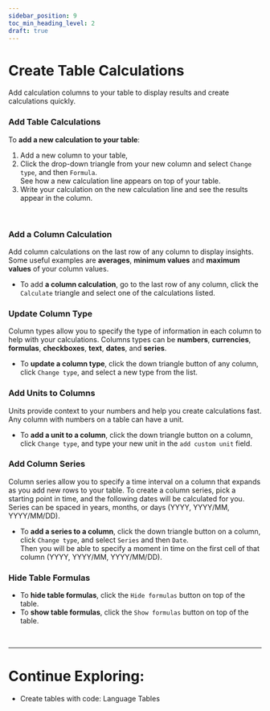 ```yaml
---
sidebar_position: 9
toc_min_heading_level: 2
draft: true
---
```


# Create Table Calculations

Add calculation columns to your table to display results and create calculations quickly.

### Add Table Calculations

To **add a new calculation to your table**:

1.  Add a new column to your table,
2.  Click the drop-down triangle from your new column and select `Change type`, and then `Formula`. <br />
    See how a new calculation line appears on top of your table.
3.  Write your calculation on the new calculation line and see the results appear in the column.

<br />

### Add a Column Calculation

Add column calculations on the last row of any column to display insights. <br />
Some useful examples are **averages**, **minimum values** and **maximum values** of your column values.

- To add **a column calculation**, go to the last row of any column, click the `Calculate` triangle and select one of the calculations listed.

### Update Column Type

Column types allow you to specify the type of information in each column to help with your calculations. Columns types can be **numbers**, **currencies**, **formulas**, **checkboxes**, **text**, **dates**, and **series**.

- To **update a column type**, click the down triangle button of any column, click `Change type`, and select a new type from the list.

### Add Units to Columns

Units provide context to your numbers and help you create calculations fast. <br />
Any column with numbers on a table can have a unit.

- To **add a unit to a column**, click the down triangle button on a column, click `Change type`, and type your new unit in the `add custom unit` field.

### Add Column Series

Column series allow you to specify a time interval on a column that expands as you add new rows to your table.
To create a column series, pick a starting point in time, and the following dates will be calculated for you.
Series can be spaced in years, months, or days (YYYY, YYYY/MM, YYYY/MM/DD).

- To **add a series to a column**, click the down triangle button on a column, click `Change type`, and select `Series` and then `Date`.<br />
  Then you will be able to specify a moment in time on the first cell of that column (YYYY, YYYY/MM, YYYY/MM/DD).

### Hide Table Formulas

- To **hide table formulas**, click the `Hide formulas` button on top of the table.
- To **show table formulas**, click the `Show formulas` button on top of the table.

<br />

---

# Continue Exploring:

- Create tables with code: Language Tables
